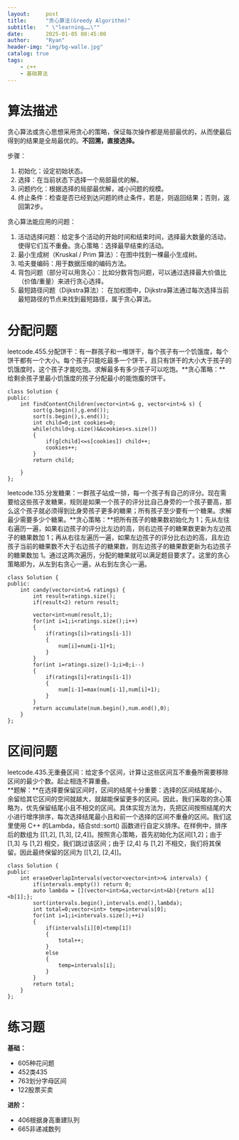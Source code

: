 ```yaml
---
layout:     post
title:      "贪心算法(Greedy Algorithm)"
subtitle:   " \"learning……\""
date:       2025-01-05 08:45:00
author:     "Ryan"
header-img: "img/bg-walle.jpg"
catalog: true
tags:
    - c++
    - 基础算法
---
```


# 算法描述  
贪心算法或贪心思想采用贪心的策略，保证每次操作都是局部最优的，从而使最后得到的结果是全局最优的。**不回溯，直接选择。**  

步骤：
1. 初始化：设定初始状态。
2. 选择：在当前状态下选择一个局部最优的解。
3. 问题约化：根据选择的局部最优解，减小问题的规模。
4. 终止条件：检查是否已经到达问题的终止条件，若是，则返回结果；否则，返回第2步。

贪心算法能应用的问题：  
1. 活动选择问题：给定多个活动的开始时间和结束时间，选择最大数量的活动，使得它们互不重叠。贪心策略：选择最早结束的活动。
2. 最小生成树（Kruskal / Prim 算法）：在图中找到一棵最小生成树。
3. 哈夫曼编码：用于数据压缩的编码方法。
4. 背包问题（部分可以用贪心）：比如分数背包问题，可以通过选择最大价值比（价值/重量）来进行贪心选择。
5. 最短路径问题（Dijkstra算法）： 在加权图中，Dijkstra算法通过每次选择当前最短路径的节点来找到最短路径，属于贪心算法。

# 分配问题  
leetcode.455.分配饼干：有一群孩子和一堆饼干，每个孩子有一个饥饿度，每个饼干都有一个大小。每个孩子只能吃最多一个饼干，且只有饼干的大小大于孩子的饥饿度时，这个孩子才能吃饱。求解最多有多少孩子可以吃饱。**贪心策略：**给剩余孩子里最小饥饿度的孩子分配最小的能饱腹的饼干。  
````
class Solution {
public:
    int findContentChildren(vector<int>& g, vector<int>& s) {
        sort(g.begin(),g.end());
        sort(s.begin(),s.end());
        int child=0;int cookies=0;
        while(child<g.size()&&cookies<s.size())
        {
            if(g[child]<=s[cookies]) child++;
            cookies++;
        }
        return child;

    }
};
````

leetcode.135.分发糖果：一群孩子站成一排，每一个孩子有自己的评分。现在需要给这些孩子发糖果，规则是如果一个孩子的评分比自己身旁的一个孩子要高，那么这个孩子就必须得到比身旁孩子更多的糖果；所有孩子至少要有一个糖果。求解最少需要多少个糖果。**贪心策略：**把所有孩子的糖果数初始化为 1；先从左往右遍历一遍，如果右边孩子的评分比左边的高，则右边孩子的糖果数更新为左边孩子的糖果数加 1；再从右往左遍历一遍，如果左边孩子的评分比右边的高，且左边孩子当前的糖果数不大于右边孩子的糖果数，则左边孩子的糖果数更新为右边孩子的糖果数加 1。通过这两次遍历，分配的糖果就可以满足题目要求了。这里的贪心策略即为，从左到右贪心一遍，从右到左贪心一遍。  

````
class Solution {
public:
    int candy(vector<int>& ratings) {
        int result=ratings.size();
        if(result<2) return result;

        vector<int>num(result,1);
        for(int i=1;i<ratings.size();i++)
        {
            if(ratings[i]>ratings[i-1]) 
            {
                num[i]=num[i-1]+1;
            }
        }
        for(int i=ratings.size()-1;i>0;i--)
        {
            if(ratings[i]<ratings[i-1])
            {
                num[i-1]=max(num[i-1],num[i]+1);
            }
        }
        return accumulate(num.begin(),num.end(),0);
    }
};
````

# 区间问题  
leetcode.435.无重叠区间：给定多个区间，计算让这些区间互不重叠所需要移除区间的最少个数。起止相连不算重叠。  
**题解：**在选择要保留区间时，区间的结尾十分重要：选择的区间结尾越小，余留给其它区间的空间就越大，就越能保留更多的区间。因此，我们采取的贪心策略为，优先保留结尾小且不相交的区间。具体实现方法为，先把区间按照结尾的大小进行增序排序，每次选择结尾最小且和前一个选择的区间不重叠的区间。我们这里使用 C++ 的Lambda，结合std::sort() 函数进行自定义排序。在样例中，排序后的数组为 [[1,2], [1,3], [2,4]]。按照贪心策略，首先初始化为区间[1,2]；由于 [1,3] 与 [1,2] 相交，我们跳过该区间；由于 [2,4] 与 [1,2] 不相交，我们将其保留。因此最终保留的区间为 [[1,2], [2,4]]。  
````
class Solution {
public:
    int eraseOverlapIntervals(vector<vector<int>>& intervals) {
        if(intervals.empty()) return 0;
        auto lambda = [](vector<int>&a,vector<int>&b){return a[1]<b[1];};
        sort(intervals.begin(),intervals.end(),lambda);
        int total=0;vector<int> temp=intervals[0];
        for(int i=1;i<intervals.size();++i)
        {
            if(intervals[i][0]<temp[1])
            {
                total++;
            }
            else
            {
                temp=intervals[i];
            }
        }
        return total;
    }
};
````

# 练习题  
**基础：**
* 605种花问题
* 452类435
* 763划分字母区间
* 122股票买卖

**进阶：**
* 406根据身高重建队列
* 665非递减数列












